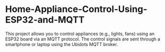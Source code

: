 # Home-Appliance-Control-Using-ESP32-and-MQTT
This project allows you to control appliances (e.g., lights, fans) using an ESP32 board via an MQTT protocol. The control signals are sent through a smartphone or laptop using the Ubidots MQTT broker.
